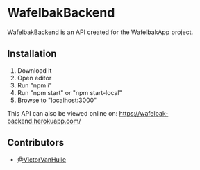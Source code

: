 # WafelbakBackend

WafelbakBackend is an API created for the WafelbakApp project.

## Installation

1. Download it
2. Open editor
3. Run "npm i"
4. Run "npm start" or "npm start-local"
5. Browse to "localhost:3000"

This API can also be viewed online on: https://wafelbak-backend.herokuapp.com/

## Contributors

- [@VictorVanHulle](https://github.com/VictorOwnt)
